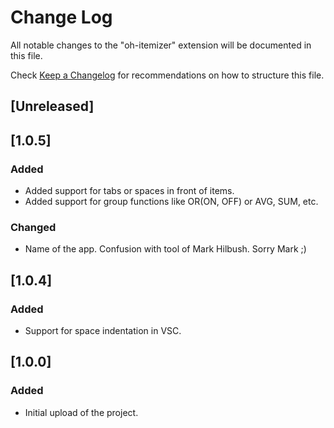 # Change Log

All notable changes to the "oh-itemizer" extension will be documented in this file.

Check [Keep a Changelog](http://keepachangelog.com/) for recommendations on how to structure this file.

## [Unreleased]

## [1.0.5]

### Added

-    Added support for tabs or spaces in front of items.
-    Added support for group functions like OR(ON, OFF) or AVG, SUM, etc.

### Changed

-    Name of the app. Confusion with tool of Mark Hilbush. Sorry Mark ;)

## [1.0.4]

### Added

-    Support for space indentation in VSC.

## [1.0.0]

### Added

-    Initial upload of the project.
